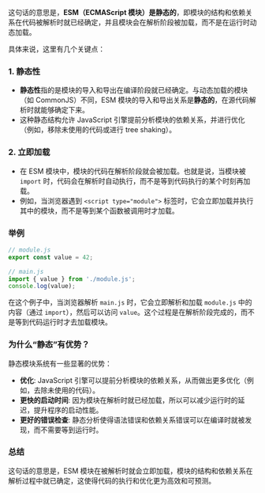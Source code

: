 这句话的意思是，**ESM（ECMAScript 模块）是静态的**，即模块的结构和依赖关系在代码被解析时就已经确定，并且模块会在解析阶段被加载，而不是在运行时动态加载。

具体来说，这里有几个关键点：

### 1. **静态性**
   - **静态性**指的是模块的导入和导出在编译阶段就已经确定。与动态加载的模块（如 CommonJS）不同，ESM 模块的导入和导出关系是**静态的**，在源代码解析时就能够确定下来。
   - 这种静态结构允许 JavaScript 引擎提前分析模块的依赖关系，并进行优化（例如，移除未使用的代码或进行 tree shaking）。

### 2. **立即加载**
   - 在 ESM 模块中，模块的代码在解析阶段就会被加载。也就是说，当模块被 `import` 时，代码会在解析时自动执行，而不是等到代码执行的某个时刻再加载。
   - 例如，当浏览器遇到 `<script type="module">` 标签时，它会立即加载并执行其中的模块，而不是等到某个函数被调用时才加载。

### 举例
```javascript
// module.js
export const value = 42;
```

```javascript
// main.js
import { value } from './module.js';
console.log(value);
```

在这个例子中，当浏览器解析 `main.js` 时，它会立即解析和加载 `module.js` 中的内容（通过 `import`），然后可以访问 `value`。这个过程是在解析阶段完成的，而不是等到代码运行时才去加载模块。

### 为什么“静态”有优势？
静态模块系统有一些显著的优势：
- **优化**: JavaScript 引擎可以提前分析模块的依赖关系，从而做出更多优化（例如，去除未使用的代码）。
- **更快的启动时间**: 因为模块在解析时就已经加载，所以可以减少运行时的延迟，提升程序的启动性能。
- **更好的错误检查**: 静态分析使得语法错误和依赖关系错误可以在编译时就被发现，而不需要等到运行时。

### 总结
这句话的意思是，ESM 模块在被解析时就会立即加载，模块的结构和依赖关系在解析过程中就已确定，这使得代码的执行和优化更为高效和可预测。